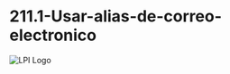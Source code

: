 # 211.1-Usar-alias-de-correo-electronico
![LPI Logo](../../../wallpaper/et_linux.png "Buscando al hombre nuevo")
